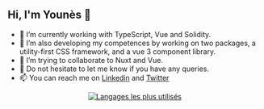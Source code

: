 
## Hi, I'm Younès 👋

- 🌱 I’m currently working with TypeScript, Vue and Solidity.
- 🔭 I’m also developing my competences by working on two packages, a utility-first CSS framework, and a vue 3 component library.
- 👯 I’m trying to collaborate to Nuxt and Vue.
- 💬 Do not hesitate to let me know if you have any queries.
- 📫 You can reach me on [Linkedin](https://www.linkedin.com/in/younes-manjal/) and [Twitter](https://twitter.com/younesmjl)

<div align="center">
  
[![Langages les plus utilisés](https://github-readme-stats.vercel.app/api/top-langs/?username=younesmjl&theme=vue-dark)](https://github.com/younesmjl)
  
</div>
